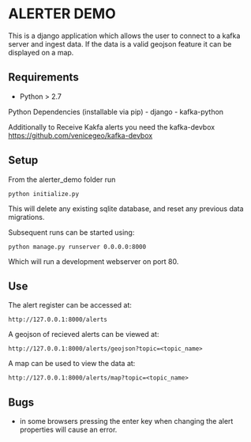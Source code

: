 # ALERTER DEMO

This is a django application which allows the user to connect to a kafka server and ingest data. If the data is a valid geojson feature it can be displayed on a map.

## Requirements

 - Python > 2.7
 
Python Dependencies (installable via pip)
    - django
    - kafka-python 
    
Additionally to Receive Kakfa alerts you need the kafka-devbox
https://github.com/venicegeo/kafka-devbox
    
## Setup 

From the alerter_demo folder run 

```
python initialize.py
```

This will delete any existing sqlite database, and reset any previous data migrations.

Subsequent runs can be started using:

```
python manage.py runserver 0.0.0.0:8000
```

Which will run a development webserver on port 80.

## Use

The alert register can be accessed at:
```
http://127.0.0.1:8000/alerts
```

A geojson of recieved alerts can be viewed at:
```
http://127.0.0.1:8000/alerts/geojson?topic=<topic_name>
```

A map can be used to view the data at:
```
http://127.0.0.1:8000/alerts/map?topic=<topic_name>
```

## Bugs
- in some browsers pressing the enter key when changing the alert properties will cause an error.
